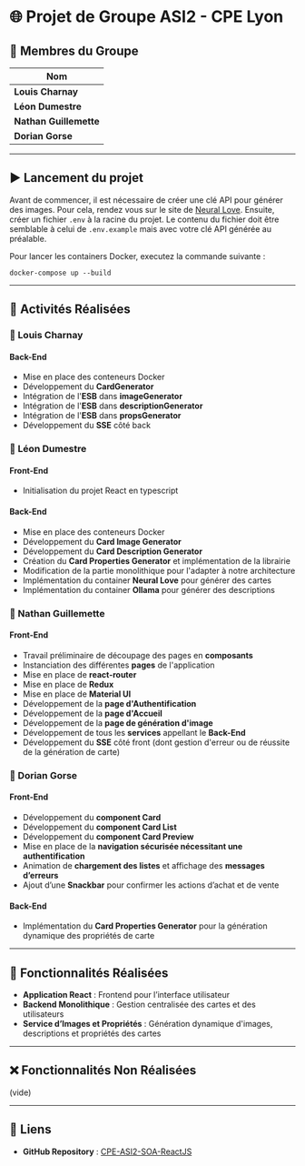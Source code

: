 # 🌐 Projet de Groupe ASI2 - CPE Lyon

## 👥 Membres du Groupe 

| Nom                |
|--------------------|
| **Louis Charnay**  |
| **Léon Dumestre**  |
| **Nathan Guillemette** |
| **Dorian Gorse**   |

---

## ▶️ Lancement du projet

Avant de commencer, il est nécessaire de créer une clé API pour générer des images. Pour cela, rendez vous sur le site de [Neural Love](https://docs.neural.love/docs/getting-started).
Ensuite, créer un fichier `.env` à la racine du projet. Le contenu du fichier doit être semblable à celui de `.env.example` mais avec votre clé API générée au préalable.

Pour lancer les containers Docker, executez la commande suivante :
```
docker-compose up --build
```

---

## 🚀 Activités Réalisées

### 📌 Louis Charnay
#### Back-End
- Mise en place des conteneurs Docker
- Développement du **CardGenerator**
- Intégration de l'**ESB** dans **imageGenerator**
- Intégration de l'**ESB** dans **descriptionGenerator**
- Intégration de l'**ESB** dans **propsGenerator**
- Développement du **SSE** côté back

### 📌 Léon Dumestre
#### Front-End
- Initialisation du projet React en typescript

#### Back-End
- Mise en place des conteneurs Docker
- Développement du **Card Image Generator**
- Développement du **Card Description Generator**
- Création du **Card Properties Generator** et implémentation de la librairie
- Modification de la partie monolithique pour l'adapter à notre architecture
- Implémentation du container **Neural Love** pour générer des cartes
- Implémentation du container **Ollama** pour générer des descriptions

### 📌 Nathan Guillemette

#### Front-End
- Travail préliminaire de découpage des pages en **composants**  
- Instanciation des différentes **pages** de l'application
- Mise en place de **react-router**
- Mise en place de **Redux**
- Mise en place de **Material UI**
- Développement de la **page d'Authentification**
- Développement de la **page d'Accueil**
- Développement de la **page de génération d'image**
- Développement de tous les **services** appellant le **Back-End**
- Développement du **SSE** côté front (dont gestion d'erreur ou de réussite de la génération de carte)

### 📌 Dorian Gorse

#### Front-End
- Développement du **component Card**
- Développement du **component Card List**
- Développement du **component Card Preview**
- Mise en place de la **navigation sécurisée nécessitant une authentification**
- Animation de **chargement des listes** et affichage des **messages d’erreurs**
- Ajout d’une **Snackbar** pour confirmer les actions d’achat et de vente

#### Back-End
- Implémentation du **Card Properties Generator** pour la génération dynamique des propriétés de carte

---

## 📝 Fonctionnalités Réalisées

- **Application React** : Frontend pour l’interface utilisateur
- **Backend Monolithique** : Gestion centralisée des cartes et des utilisateurs
- **Service d’Images et Propriétés** : Génération dynamique d'images, descriptions et propriétés des cartes

---

## ❌ Fonctionnalités Non Réalisées
(vide)

---

## 🔗 Liens

- **GitHub Repository** : [CPE-ASI2-SOA-ReactJS](https://github.com/louischarnay/CPE-ASI2-SOA-ReactJS)

